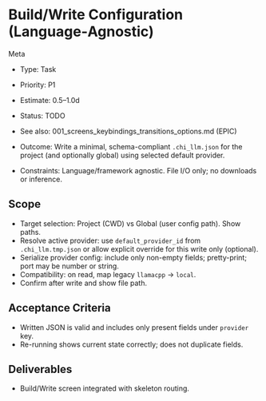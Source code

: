 # Build/Write Configuration (Language‑Agnostic)

Meta
- Type: Task
- Priority: P1
- Estimate: 0.5–1.0d
- Status: TODO
- See also: 001_screens_keybindings_transitions_options.md (EPIC)

- Outcome: Write a minimal, schema-compliant `.chi_llm.json` for the project (and optionally global) using selected default provider.
- Constraints: Language/framework agnostic. File I/O only; no downloads or inference.

## Scope
- Target selection: Project (CWD) vs Global (user config path). Show paths.
- Resolve active provider: use `default_provider_id` from `.chi_llm.tmp.json` or allow explicit override for this write only (optional).
- Serialize provider config: include only non-empty fields; pretty-print; port may be number or string.
- Compatibility: on read, map legacy `llamacpp` → `local`.
- Confirm after write and show file path.

## Acceptance Criteria
- Written JSON is valid and includes only present fields under `provider` key.
- Re-running shows current state correctly; does not duplicate fields.

## Deliverables
- Build/Write screen integrated with skeleton routing.

